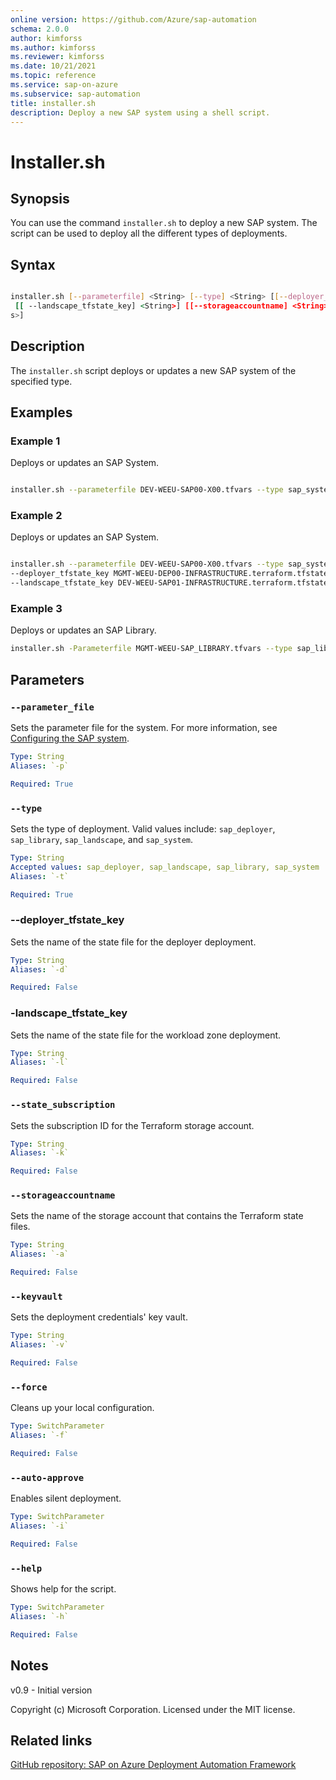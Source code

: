 ```yaml
---
online version: https://github.com/Azure/sap-automation
schema: 2.0.0
author: kimforss
ms.author: kimforss
ms.reviewer: kimforss
ms.date: 10/21/2021
ms.topic: reference
ms.service: sap-on-azure
ms.subservice: sap-automation
title: installer.sh
description: Deploy a new SAP system using a shell script.
---
```


# Installer.sh

## Synopsis
You can use the command `installer.sh` to deploy a new SAP system. The script can be used to deploy all the different types of deployments.

## Syntax

```bash

installer.sh [--parameterfile] <String> [--type] <String> [[--deployer_tfstate_key] <String>]
 [[ --landscape_tfstate_key] <String>] [[--storageaccountname] <String>] [[ --state_subscription ] <String>] [[ --state_subscription ] <String>] [[ --state_subscription ] [ --force ] [ --auto-approve ]<String>]
s>]
```

## Description
The `installer.sh` script deploys or updates a new SAP system of the specified type.

## Examples

### Example 1

Deploys or updates an SAP System.

```bash

installer.sh --parameterfile DEV-WEEU-SAP00-X00.tfvars --type sap_system
```

### Example 2

Deploys or updates an SAP System.

```bash

installer.sh --parameterfile DEV-WEEU-SAP00-X00.tfvars --type sap_system \ 
--deployer_tfstate_key MGMT-WEEU-DEP00-INFRASTRUCTURE.terraform.tfstate  \
--landscape_tfstate_key DEV-WEEU-SAP01-INFRASTRUCTURE.terraform.tfstate
```

### Example 3

Deploys or updates an SAP Library.

```bash
installer.sh -Parameterfile MGMT-WEEU-SAP_LIBRARY.tfvars --type sap_library
```

## Parameters

### `--parameter_file`
Sets the parameter file for the system. For more information, see [Configuring the SAP system](../configure-system.md).

```yaml
Type: String
Aliases: `-p`

Required: True
```

### `--type`
Sets the type of deployment. Valid values include: `sap_deployer`, `sap_library`, `sap_landscape`, and `sap_system`.

```yaml
Type: String
Accepted values: sap_deployer, sap_landscape, sap_library, sap_system
Aliases: `-t`

Required: True
```

### --deployer_tfstate_key
Sets the name of the state file for the deployer deployment.

```yaml
Type: String
Aliases: `-d`

Required: False
```

### -landscape_tfstate_key
Sets the name of the state file for the workload zone deployment.

```yaml
Type: String
Aliases: `-l`

Required: False
```

### `--state_subscription`
Sets the subscription ID for the Terraform storage account.

```yaml
Type: String
Aliases: `-k`

Required: False
```
### `--storageaccountname`
Sets the name of the storage account that contains the Terraform state files.

```yaml
Type: String
Aliases: `-a`

Required: False
```

### `--keyvault`
Sets the deployment credentials' key vault.

```yaml
Type: String
Aliases: `-v`

Required: False
```

### `--force`
Cleans up your local configuration.

```yaml
Type: SwitchParameter
Aliases: `-f`

Required: False
```

### `--auto-approve`
Enables silent deployment.

```yaml
Type: SwitchParameter
Aliases: `-i`

Required: False
```

### `--help`
Shows help for the script.

```yaml
Type: SwitchParameter
Aliases: `-h`

Required: False
```


## Notes
v0.9 - Initial version


Copyright (c) Microsoft Corporation.
Licensed under the MIT license.

## Related links

[GitHub repository: SAP on Azure Deployment Automation Framework](https://github.com/Azure/sap-automation)
